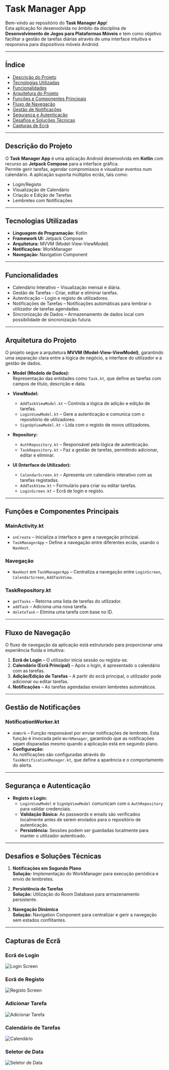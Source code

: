 # Task Manager App

Bem-vindo ao repositório do **Task Manager App**!  
Esta aplicação foi desenvolvida no âmbito da disciplina de **Desenvolvimento de Jogos para Plataformas Móveis** e tem como objetivo facilitar a gestão de tarefas diárias através de uma interface intuitiva e responsiva para dispositivos móveis Android.

---

## Índice
- [Descrição do Projeto](#descrição-do-projeto)  
- [Tecnologias Utilizadas](#tecnologias-utilizadas)  
- [Funcionalidades](#funcionalidades)  
- [Arquitetura do Projeto](#arquitetura-do-projeto)  
- [Funções e Componentes Principais](#funções-e-componentes-principais)  
- [Fluxo de Navegação](#fluxo-de-navegação)  
- [Gestão de Notificações](#gestão-de-notificações)  
- [Segurança e Autenticação](#segurança-e-autenticação)  
- [Desafios e Soluções Técnicas](#desafios-e-soluções-técnicas)  
- [Capturas de Ecrã](#capturas-de-ecrã)  

---

## Descrição do Projeto
O **Task Manager App** é uma aplicação Android desenvolvida em **Kotlin** com recurso ao **Jetpack Compose** para a interface gráfica.  
Permite gerir tarefas, agendar compromissos e visualizar eventos num calendário. A aplicação suporta múltiplos ecrãs, tais como:  
- Login/Registo  
- Visualização de Calendário  
- Criação e Edição de Tarefas  
- Lembretes com Notificações  

---

## Tecnologias Utilizadas
- **Linguagem de Programação:** Kotlin  
- **Framework UI:** Jetpack Compose  
- **Arquitetura:** MVVM (Model-View-ViewModel)  
- **Notificações:** WorkManager  
- **Navegação:** Navigation Component  

---

## Funcionalidades
- Calendário Interativo – Visualização mensal e diária.  
- Gestão de Tarefas – Criar, editar e eliminar tarefas.  
- Autenticação – Login e registo de utilizadores.  
- Notificações de Tarefas – Notificações automáticas para lembrar o utilizador de tarefas agendadas.  
- Sincronização de Dados – Armazenamento de dados local com possibilidade de sincronização futura.  

---

## Arquitetura do Projeto
O projeto segue a arquitetura **MVVM (Model-View-ViewModel)**, garantindo uma separação clara entre a lógica de negócio, a interface do utilizador e a gestão de dados.

- **Model (Modelo de Dados):**  
  Representação das entidades como `Task.kt`, que define as tarefas com campos de título, descrição e data.  

- **ViewModel:**  
  - `AddTaskViewModel.kt` – Controla a lógica de adição e edição de tarefas.  
  - `LoginViewModel.kt` – Gere a autenticação e comunica com o repositório de utilizadores.  
  - `SignUpViewModel.kt` – Lida com o registo de novos utilizadores.  

- **Repository:**  
  - `AuthRepository.kt` – Responsável pela lógica de autenticação.  
  - `TaskRepository.kt` – Faz a gestão de tarefas, permitindo adicionar, editar e eliminar.  

- **UI (Interface de Utilizador):**  
  - `CalendarScreen.kt` – Apresenta um calendário interativo com as tarefas registadas.  
  - `AddTaskView.kt` – Formulário para criar ou editar tarefas.  
  - `LoginScreen.kt` – Ecrã de login e registo.  

---

## Funções e Componentes Principais
### MainActivity.kt
- `onCreate` – Inicializa a interface e gere a navegação principal.  
- `TaskManagerApp` – Define a navegação entre diferentes ecrãs, usando o `NavHost`.  

### Navegação
- `NavHost` em `TaskManagerApp` – Centraliza a navegação entre `LoginScreen`, `CalendarScreen`, `AddTaskView`.  

### TaskRepository.kt
- `getTasks` – Retorna uma lista de tarefas do utilizador.  
- `addTask` – Adiciona uma nova tarefa.  
- `deleteTask` – Elimina uma tarefa com base no ID.  

---

## Fluxo de Navegação
O fluxo de navegação da aplicação está estruturado para proporcionar uma experiência fluida e intuitiva:

1. **Ecrã de Login** – O utilizador inicia sessão ou regista-se.  
2. **Calendário (Ecrã Principal)** – Após o login, é apresentado o calendário com as tarefas.  
3. **Adição/Edição de Tarefas** – A partir do ecrã principal, o utilizador pode adicionar ou editar tarefas.  
4. **Notificações** – As tarefas agendadas enviam lembretes automáticos.  

---

## Gestão de Notificações
### NotificationWorker.kt
- `doWork` – Função responsável por enviar notificações de lembrete. Esta função é invocada pelo `WorkManager`, garantindo que as notificações sejam disparadas mesmo quando a aplicação está em segundo plano.  
- **Configuração:**  
  As notificações são configuradas através do `TaskNotificationManager.kt`, que define a aparência e o comportamento do alerta.  

---

## Segurança e Autenticação
- **Registo e Login:**  
  - `LoginViewModel` e `SignUpViewModel` comunicam com o `AuthRepository` para validar credenciais.  
  - **Validação Básica:** As passwords e emails são verificados localmente antes de serem enviados para o repositório de autenticação.  
  - **Persistência:** Sessões podem ser guardadas localmente para manter o utilizador autenticado.  

---

## Desafios e Soluções Técnicas
1. **Notificações em Segundo Plano**  
   **Solução:** Implementação do WorkManager para execução periódica e envio de lembretes.  

2. **Persistência de Tarefas**  
   **Solução:** Utilização do Room Database para armazenamento persistente.  

3. **Navegação Dinâmica**  
   **Solução:** Navigation Component para centralizar e gerir a navegação sem estados conflitantes.  

---

## Capturas de Ecrã
### Ecrã de Login
![Login Screen](./screenshots/login.png)  

### Ecrã de Registo
![Registo Screen](./screenshots/registo.png)  

### Adicionar Tarefa
![Adicionar Tarefa](./screenshots/add_tarefa.png)  

### Calendário de Tarefas
![Calendário](./screenshots/calendario.png)  

### Seletor de Data
![Seletor de Data](./screenshots/seletor_data.png)  
